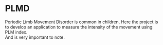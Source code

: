 # PLMD
Periodic Limb Movement Disorder is common in children. Here the project is to develop an application to measure the intensity of the movement using PLM index.  
And is very important to note.